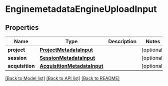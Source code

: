 # EnginemetadataEngineUploadInput

## Properties
Name | Type | Description | Notes
------------ | ------------- | ------------- | -------------
**project** | [**ProjectMetadataInput**](ProjectMetadataInput.md) |  | [optional] 
**session** | [**SessionMetadataInput**](SessionMetadataInput.md) |  | [optional] 
**acquisition** | [**AcquisitionMetadataInput**](AcquisitionMetadataInput.md) |  | [optional] 

[[Back to Model list]](../README.md#documentation-for-models) [[Back to API list]](../README.md#documentation-for-api-endpoints) [[Back to README]](../README.md)



